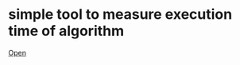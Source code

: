 # simple tool to measure execution time of algorithm
[Open](https://alijany.github.io/Algorithm-design/)
